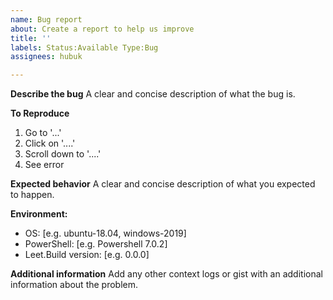 ```yaml
---
name: Bug report
about: Create a report to help us improve
title: ''
labels: Status:Available Type:Bug
assignees: hubuk

---
```


**Describe the bug**
A clear and concise description of what the bug is.

**To Reproduce**
1. Go to '...'
1. Click on '....'
1. Scroll down to '....'
1. See error

**Expected behavior**
A clear and concise description of what you expected to happen.

**Environment:**
 - OS: [e.g. ubuntu-18.04, windows-2019]
 - PowerShell: [e.g. Powershell 7.0.2]
 - Leet.Build version: [e.g. 0.0.0]

**Additional information**
Add any other context logs or gist with an additional information about the problem.
